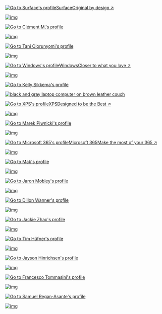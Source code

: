 [![Go to Surface's profile](save_pics_to_local.assets/profile-1587651800415-20eed2ec0209image.jpeg)](https://unsplash.com/@surface)[Surface](https://unsplash.com/@surface)[Original by design ↗](https://www.microsoft.com/surface?ocid=UnsplashFY22_soc_pmc_sur_)



[![img](save_pics_to_local.assets/photo-1642014790073-f22e3d73870aixlib=rb-1.2.1&ixid=MnwxMjA3fDB8MHxlZGl0b3JpYWwtZmVlZHw0fHx8ZW58MHx8fHw%3D&w=1000&q=80)](https://unsplash.com/photos/ikBft4-3-NI)



[![Go to Clément M.'s profile](save_pics_to_local.assets/profile-1637789533391-5a03d0c56271image.jpeg)](https://unsplash.com/@cmreflections)



[![img](save_pics_to_local.assets/photo-1642015927464-9df06aec531dixlib=rb-1.2.1&ixid=MnwxMjA3fDB8MHxlZGl0b3JpYWwtZmVlZHw1fHx8ZW58MHx8fHw%3D&w=1000&q=80)](https://unsplash.com/photos/7CSuaiI0nTo)



[![Go to Tani Olorunyomi's profile](save_pics_to_local.assets/profile-1637392760024-be0826ac3a6e.jpeg)](https://unsplash.com/@tani_olorunyomi)



[![img](save_pics_to_local.assets/photo-1640622661487-b78d06f91d66ixlib=rb-1.2.1&ixid=MnwxMjA3fDF8MHxlZGl0b3JpYWwtZmVlZHwxMXx8fGVufDB8fHx8&w=1000&q=80)](https://unsplash.com/photos/L3JN07IzjC0)



[![Go to Windows's profile](save_pics_to_local.assets/profile-1633364056312-0319b9fc4586image.jpeg)](https://unsplash.com/@windows)[Windows](https://unsplash.com/@windows)[Closer to what you love ↗](https://www.microsoft.com/windows/?ocid=UnsplashFY22_soc_pmc_win_)



[![img](save_pics_to_local.assets/photo-1637766717184-1cfab32dd635ixlib=rb-1.2.1&ixid=MnwxMjA3fDB8MHxlZGl0b3JpYWwtZmVlZHwxM3x8fGVufDB8fHx8&w=1000&q=80)](https://unsplash.com/photos/-2eCmyswP0E)



[![Go to Kelly Sikkema's profile](save_pics_to_local.assets/profile-1622557902046-f9acff817916image.jpeg)](https://unsplash.com/@kellysikkema)



[![black and gray laptop computer on brown leather couch](save_pics_to_local.assets/photo-1593642532842-98d0fd5ebc1aixlib=rb-1.2.1&ixid=MnwxMjA3fDF8MHxlZGl0b3JpYWwtZmVlZHwxNnx8fGVufDB8fHx8&w=1000&q=80)](https://unsplash.com/photos/kLfkVa_4aXM)



[![Go to XPS's profile](save_pics_to_local.assets/profile-1600096866391-b09a1a53451aimage.jpeg)](https://unsplash.com/@xps)[XPS](https://unsplash.com/@xps)[Designed to be the Best ↗](https://ad.doubleclick.net/ddm/trackclk/N1153793.3286893UNSPLASH/B26742675.318699742;dc_trk_aid=511264654;dc_trk_cid=160420310;dc_lat=;dc_rdid=;tag_for_child_directed_treatment=;tfua=;ltd=)



[![img](save_pics_to_local.assets/photo-1642018726866-2a8e04bd2a0eixlib=rb-1.2.1&ixid=MnwxMjA3fDB8MHxlZGl0b3JpYWwtZmVlZHwxOHx8fGVufDB8fHx8&w=1000&q=80)](https://unsplash.com/photos/r0jYc_hUlqw)



[![Go to Marek Piwnicki's profile](save_pics_to_local.assets/profile-1604758536753-68fd6f23aaf7image.jpeg)](https://unsplash.com/@marekpiwnicki)



[![img](save_pics_to_local.assets/photo-1640622843377-6b5af9417e70ixlib=rb-1.2.1&ixid=MnwxMjA3fDF8MHxlZGl0b3JpYWwtZmVlZHwyMXx8fGVufDB8fHx8&w=1000&q=80)](https://unsplash.com/photos/bsy0-z5RTfk)



[![Go to Microsoft 365's profile](save_pics_to_local.assets/profile-1605642019416-f1f5d5d75bfbimage.png)](https://unsplash.com/@microsoft365)[Microsoft 365](https://unsplash.com/@microsoft365)[Make the most of your 365 ↗](https://www.microsoft.com/en-us/microsoft-365)



[![img](save_pics_to_local.assets/photo-1641991727532-54f22926fb8cixlib=rb-1.2.1&ixid=MnwxMjA3fDB8MHxlZGl0b3JpYWwtZmVlZHwyM3x8fGVufDB8fHx8&w=1000&q=80)](https://unsplash.com/photos/M8G--eCHdnY)



[![Go to Mak's profile](save_pics_to_local.assets/profile-1550709276110-131b40f03f83.jpeg)](https://unsplash.com/@mak_jp)



[![img](save_pics_to_local.assets/photo-1642032785711-aa7e9c56cc8fixlib=rb-1.2.1&ixid=MnwxMjA3fDB8MHxlZGl0b3JpYWwtZmVlZHwyfHx8ZW58MHx8fHw%3D&w=1000&q=80)](https://unsplash.com/photos/YnyXAFvYLeU)



[![Go to Jaron Mobley's profile](save_pics_to_local.assets/profile-1628735868272-bbb3c3b77765image.jpeg)](https://unsplash.com/@jaron_mobley)



[![img](save_pics_to_local.assets/photo-1642006889786-9178e2e7e375ixlib=rb-1.2.1&ixid=MnwxMjA3fDB8MHxlZGl0b3JpYWwtZmVlZHw3fHx8ZW58MHx8fHw%3D&w=1000&q=80)](https://unsplash.com/photos/EeitEjzYRco)



[![Go to Dillon Wanner's profile](save_pics_to_local.assets/profile-1616266477156-e4cd50197e4dimage.jpeg)](https://unsplash.com/@dillydallying)



[![img](save_pics_to_local.assets/photo-1641995023842-89f21ce53563ixlib=rb-1.2.1&ixid=MnwxMjA3fDB8MHxlZGl0b3JpYWwtZmVlZHw5fHx8ZW58MHx8fHw%3D&w=1000&q=80)](https://unsplash.com/photos/A3iT82Q7Ms4)



[![Go to Jackie Zhao's profile](save_pics_to_local.assets/profile-1615810044073-b7cf82c75843image.jpeg)](https://unsplash.com/@jiaweizhao)



[![img](save_pics_to_local.assets/photo-1642003500366-8355c622d0e9ixlib=rb-1.2.1&ixid=MnwxMjA3fDB8MHxlZGl0b3JpYWwtZmVlZHwxMnx8fGVufDB8fHx8&w=1000&q=80)](https://unsplash.com/photos/MqWeiOCd6ms)



[![Go to Tim Hüfner's profile](save_pics_to_local.assets/profile-1597825399968-a82d500a793fimage.jpeg)](https://unsplash.com/@huefnerdesign)



[![img](save_pics_to_local.assets/photo-1642047529018-a4bd9de05947ixlib=rb-1.2.1&ixid=MnwxMjA3fDB8MHxlZGl0b3JpYWwtZmVlZHwxNXx8fGVufDB8fHx8&w=1000&q=80)](https://unsplash.com/photos/mWPZzRfbAWs)



[![Go to Jayson Hinrichsen's profile](save_pics_to_local.assets/profile-1609483876126-c002704cc7bdimage.jpeg)](https://unsplash.com/@jayson_hinrichsen)



[![img](save_pics_to_local.assets/photo-1642010865635-c1546a609f73ixlib=rb-1.2.1&ixid=MnwxMjA3fDB8MHxlZGl0b3JpYWwtZmVlZHwxOXx8fGVufDB8fHx8&w=1000&q=80)](https://unsplash.com/photos/WrWhZWkKgkM)



[![Go to Francesco Tommasini's profile](save_pics_to_local.assets/profile-1533379644962-44fb4b0c062f.jpeg)](https://unsplash.com/@tomma5588)



[![img](save_pics_to_local.assets/photo-1642005014298-f3c5ddae8671ixlib=rb-1.2.1&ixid=MnwxMjA3fDB8MHxlZGl0b3JpYWwtZmVlZHwyMnx8fGVufDB8fHx8&w=1000&q=80)](https://unsplash.com/photos/E6lL_2IpaR8)



[![Go to Samuel Regan-Asante's profile](save_pics_to_local.assets/profile-fb-1525756603-79e579036b2d.jpg)](https://unsplash.com/@fkaregan)



[![img](save_pics_to_local.assets/photo-1641983397982-d69a0a7aee7aixlib=rb-1.2.1&ixid=MnwxMjA3fDB8MHxlZGl0b3JpYWwtZmVlZHwzfHx8ZW58MHx8fHw%3D&w=1000&q=80)](https://unsplash.com/photos/UvBgRLiejts)
